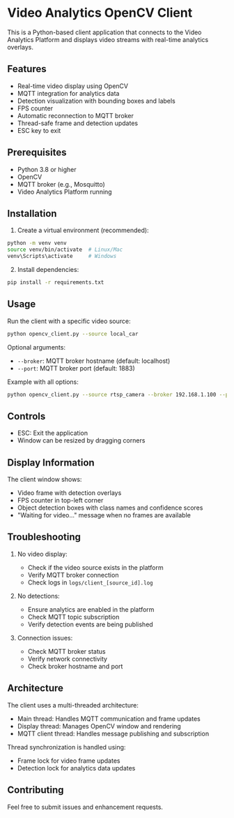 # Video Analytics OpenCV Client

This is a Python-based client application that connects to the Video Analytics Platform and displays video streams with real-time analytics overlays.

## Features

- Real-time video display using OpenCV
- MQTT integration for analytics data
- Detection visualization with bounding boxes and labels
- FPS counter
- Automatic reconnection to MQTT broker
- Thread-safe frame and detection updates
- ESC key to exit

## Prerequisites

- Python 3.8 or higher
- OpenCV
- MQTT broker (e.g., Mosquitto)
- Video Analytics Platform running

## Installation

1. Create a virtual environment (recommended):
```bash
python -m venv venv
source venv/bin/activate  # Linux/Mac
venv\Scripts\activate     # Windows
```

2. Install dependencies:
```bash
pip install -r requirements.txt
```

## Usage

Run the client with a specific video source:

```bash
python opencv_client.py --source local_car
```

Optional arguments:
- `--broker`: MQTT broker hostname (default: localhost)
- `--port`: MQTT broker port (default: 1883)

Example with all options:
```bash
python opencv_client.py --source rtsp_camera --broker 192.168.1.100 --port 1883
```

## Controls

- ESC: Exit the application
- Window can be resized by dragging corners

## Display Information

The client window shows:
- Video frame with detection overlays
- FPS counter in top-left corner
- Object detection boxes with class names and confidence scores
- "Waiting for video..." message when no frames are available

## Troubleshooting

1. No video display:
   - Check if the video source exists in the platform
   - Verify MQTT broker connection
   - Check logs in `logs/client_[source_id].log`

2. No detections:
   - Ensure analytics are enabled in the platform
   - Check MQTT topic subscription
   - Verify detection events are being published

3. Connection issues:
   - Check MQTT broker status
   - Verify network connectivity
   - Check broker hostname and port

## Architecture

The client uses a multi-threaded architecture:
- Main thread: Handles MQTT communication and frame updates
- Display thread: Manages OpenCV window and rendering
- MQTT client thread: Handles message publishing and subscription

Thread synchronization is handled using:
- Frame lock for video frame updates
- Detection lock for analytics data updates

## Contributing

Feel free to submit issues and enhancement requests. 